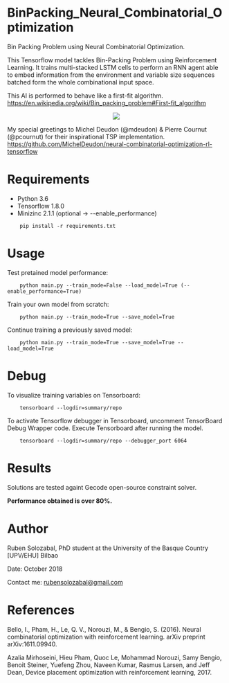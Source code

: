 # BinPacking_Neural_Combinatorial_Optimization
Bin Packing Problem using Neural Combinatorial Optimization.

This Tensorflow model tackles Bin-Packing Problem using Reinforcement Learning. It trains multi-stacked LSTM cells to perform an RNN agent able to embed information from the environment and variable size sequences batched form the whole combinational input space.

This AI is performed to behave like a first-fit algorithm.
https://en.wikipedia.org/wiki/Bin_packing_problem#First-fit_algorithm

<p align="center">
  <img  src="img/placement_.png"
</p>

My special greetings to Michel Deudon (@mdeudon) & Pierre Cournut (@pcournut) for their inspirational TSP implementation.
https://github.com/MichelDeudon/neural-combinatorial-optimization-rl-tensorflow

# Requirements 

- Python 3.6
- Tensorflow 1.8.0
- Minizinc 2.1.1 (optional -> --enable_performance)
````
    pip install -r requirements.txt
````
# Usage
Test pretained model performance:
```
    python main.py --train_mode=False --load_model=True (--enable_performance=True)
```

Train your own model from scratch:
```
    python main.py --train_mode=True --save_model=True
```

Continue training a previously saved model:
```
    python main.py --train_mode=True --save_model=True --load_model=True
```
# Debug

To visualize training variables on Tensorboard:
```
    tensorboard --logdir=summary/repo
```

To activate Tensorflow debugger in Tensorboard, uncomment TensorBoard Debug Wrapper code. Execute Tensorboard after running the model.
```
    tensorboard --logdir=summary/repo --debugger_port 6064
```
# Results

Solutions are tested againt Gecode open-source constraint solver.


**Performance obtained is over 80%.**

# Author

Ruben Solozabal, PhD student at the University of the Basque Country [UPV/EHU] Bilbao

Date: October 2018

Contact me: rubensolozabal@gmail.com

# References

Bello, I., Pham, H., Le, Q. V., Norouzi, M., & Bengio, S. (2016). Neural combinatorial optimization with reinforcement learning. arXiv preprint arXiv:1611.09940.

Azalia Mirhoseini, Hieu Pham, Quoc Le, Mohammad Norouzi, Samy Bengio, Benoit Steiner,
Yuefeng Zhou, Naveen Kumar, Rasmus Larsen, and Jeff Dean, Device placement optimization
with reinforcement learning, 2017.

